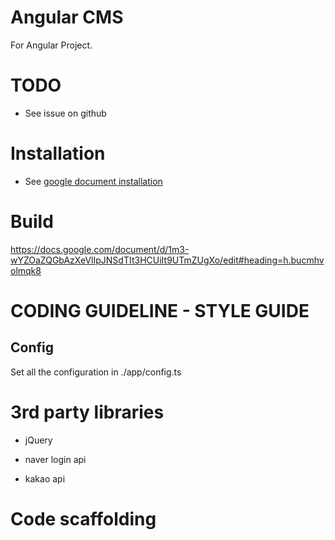 # Angular CMS

For Angular Project.


# TODO

* See issue on github

# Installation

* See [google document installation](https://docs.google.com/document/d/1m3-wYZOaZQGbAzXeVlIpJNSdTIt3HCUiIt9UTmZUgXo/edit#heading=h.l9licggeiek6)





# Build

https://docs.google.com/document/d/1m3-wYZOaZQGbAzXeVlIpJNSdTIt3HCUiIt9UTmZUgXo/edit#heading=h.bucmhvolmqk8




# CODING GUIDELINE - STYLE GUIDE




## Config

Set all the configuration in ./app/config.ts





# 3rd party libraries

* jQuery

* naver login api


* kakao api






# Code scaffolding




